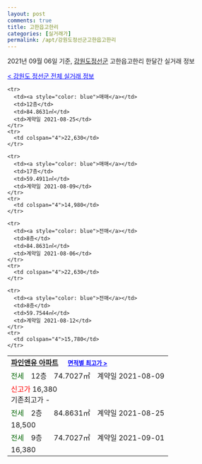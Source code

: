 ```yaml
---
layout: post
comments: true
title: 고한읍고한리
categories: [실거래가]
permalink: /apt/강원도정선군고한읍고한리
---
```


2021년 09월 06일 기준, <a href="/apt/강원도정선군">강원도정선군</a> 고한읍고한리 한달간 실거래 정보

<a style="color: blue;" href="/apt/강원도정선군">< 강원도 정선군 전체 실거래 정보</a>
<!---- start ---->
<table>
  <tr>
    <td colspan="4" style="font-weight: bold;"><a href="/apt/강원도정선군고한읍고한리파인앤유아파트">파인앤유 아파트</a> &nbsp;&nbsp;&nbsp; <a style="color: blue; font-size: smaller;" href="/apt/강원도정선군고한읍고한리파인앤유아파트">면적별 최고가 ></a></td>
  </tr>
    
    <tr>
      <td><a style="color: blue">매매</a></td>
      <td>12층</td>
      <td>84.8631㎡</td>
      <td>계약일 2021-08-25</td>
    </tr>
    <tr>
      <td colspan="4">22,630</td>
    </tr>
      
    <tr>
      <td><a style="color: blue">매매</a></td>
      <td>17층</td>
      <td>59.4911㎡</td>
      <td>계약일 2021-08-09</td>
    </tr>
    <tr>
      <td colspan="4">14,980</td>
    </tr>
      
  <tr>
    <td><a style="color: darkgreen">전세</a></td>
    <td>12층</td>
    <td>74.7027㎡</td>
    <td>계약일 2021-08-09</td>
  </tr>
  <tr>
    <td colspan="4"><a style="color: red;">신고가 </a>16,380<br>기존최고가 -</td>
  </tr>
    
  <tr>
    <td><a style="color: darkgreen">전세</a></td>
    <td>2층</td>
    <td>84.8631㎡</td>
    <td>계약일 2021-08-25</td>
  </tr>
  <tr>
    <td colspan="4">18,500</td>
  </tr>
    
  <tr>
    <td><a style="color: darkgreen">전세</a></td>
    <td>9층</td>
    <td>74.7027㎡</td>
    <td>계약일 2021-09-01</td>
  </tr>
  <tr>
    <td colspan="4">16,380</td>
  </tr>
    
    <tr>
      <td><a style="color: blue">전매</a></td>
      <td>8층</td>
      <td>84.8631㎡</td>
      <td>계약일 2021-08-06</td>
    </tr>
    <tr>
      <td colspan="4">22,630</td>
    </tr>
      
    <tr>
      <td><a style="color: blue">전매</a></td>
      <td>8층</td>
      <td>59.7544㎡</td>
      <td>계약일 2021-08-12</td>
    </tr>
    <tr>
      <td colspan="4">15,780</td>
    </tr>
      
</table>
<!---- end ---->
    